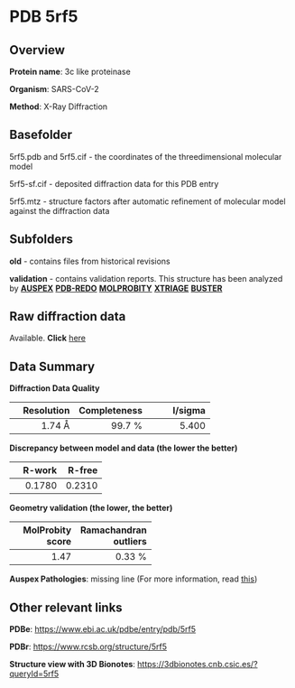 # PDB 5rf5

## Overview

**Protein name**: 3c like proteinase

**Organism**: SARS-CoV-2

**Method**: X-Ray Diffraction

## Basefolder

5rf5.pdb and 5rf5.cif - the coordinates of the threedimensional molecular model

5rf5-sf.cif - deposited diffraction data for this PDB entry

5rf5.mtz - structure factors after automatic refinement of molecular model against the diffraction data

## Subfolders



**old** - contains files from historical revisions

**validation** - contains validation reports. This structure has been analyzed by [**AUSPEX**](https://github.com/thorn-lab/coronavirus_structural_task_force/tree/master/pdb/3c_like_proteinase/SARS-CoV-2/5rf5/validation/auspex) [**PDB-REDO**](https://github.com/thorn-lab/coronavirus_structural_task_force/tree/master/pdb/3c_like_proteinase/SARS-CoV-2/5rf5/validation/pdb-redo) [**MOLPROBITY**](https://github.com/thorn-lab/coronavirus_structural_task_force/tree/master/pdb/3c_like_proteinase/SARS-CoV-2/5rf5/validation/molprobity) [**XTRIAGE**](https://github.com/thorn-lab/coronavirus_structural_task_force/blob/master/pdb/3c_like_proteinase/SARS-CoV-2/5rf5/validation/Xtriage_output.log) [**BUSTER**](https://www.globalphasing.com/buster/wiki/index.cgi?Covid19Pdb5RF5)

## Raw diffraction data

Available. **Click** [here](https://zenodo.org/record/3731218) 

## Data Summary
**Diffraction Data Quality**

|   | Resolution | Completeness| I/sigma |
|---|-------------:|----------------:|--------------:|
|   |1.74 Å|99.7  %|<img width=50/>5.400|

**Discrepancy between model and data (the lower the better)**

|   | **R-work**| **R-free**   
|---|-------------:|----------------:|           
||  0.1780|  0.2310|

**Geometry validation (the lower, the better)**

|   |**MolProbity<br>score**| **Ramachandran<br>outliers** 
|---|-------------:|----------------:|
||  1.47|  0.33 %|

**Auspex Pathologies**: missing line (For more information, read [this](https://github.com/thorn-lab/coronavirus_structural_task_force/blob/master/pdb/3c_like_proteinase/SARS-CoV-2/5rf5/validation/auspex/5rf5_auspex_comments.txt))

 



## Other relevant links 
**PDBe**:  https://www.ebi.ac.uk/pdbe/entry/pdb/5rf5
 
**PDBr**: https://www.rcsb.org/structure/5rf5 

**Structure view with 3D Bionotes**: https://3dbionotes.cnb.csic.es/?queryId=5rf5

